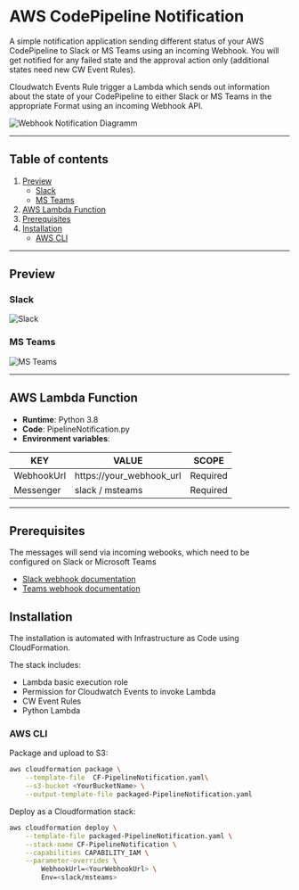 # AWS CodePipeline Notification

A simple notification application sending different status of your AWS CodePipeline to Slack or MS Teams using an incoming Webhook. You will get notified for any failed state and the approval action only (additional states need new CW Event Rules).

Cloudwatch Events Rule trigger a Lambda which sends out information about the state of your CodePipeline to either Slack or MS Teams in the appropriate Format using an incoming Webhook API.

![Webhook Notification Diagramm](/.readme-assets/webhook-notification-graph.png)

---

## Table of contents

1. [Preview](#preview)
    - [Slack](#slack)
    - [MS Teams](#ms-teams)
2. [AWS Lambda Function](#aws-lambda-function)
3. [Prerequisites](#prerequisites)
4. [Installation](#installation)
    - [AWS CLI](#aws-cli)

---

## Preview

### Slack

![Slack](/.readme-assets/slack-screenshot.png)

### MS Teams

![MS Teams](/.readme-assets/msteams-screenshot.png)

---

## AWS Lambda Function

- **Runtime**: Python 3.8
- **Code**: PipelineNotification.py
- **Environment variables**:

|   KEY     |           VALUE         | SCOPE   |
|-----------|-------------------------|---------|
|WebhookUrl |https://your_webhook_url |Required |
|Messenger  |slack / msteams          |Required |

---

## Prerequisites

The messages will send via incoming webooks, which need to be configured on Slack or Microsoft Teams

- [Slack webhook documentation](https://api.slack.com/messaging/webhooks)
- [Teams webhook documentation](https://docs.microsoft.com/en-us/microsoftteams/platform/webhooks-and-connectors/how-to/add-incoming-webhook)

## Installation

The installation is automated with Infrastructure as Code using CloudFormation.

The stack includes:

- Lambda basic execution role
- Permission for Cloudwatch Events to invoke Lambda
- CW Event Rules
- Python Lambda

### AWS CLI

Package and upload to S3:

```bash
aws cloudformation package \
    --template-file  CF-PipelineNotification.yaml\
    --s3-bucket <YourBucketName> \
    --output-template-file packaged-PipelineNotification.yaml
```

Deploy as a Cloudformation stack:

```bash
aws cloudformation deploy \
    --template-file packaged-PipelineNotification.yaml \
    --stack-name CF-PipelineNotification \
    --capabilities CAPABILITY_IAM \
    --parameter-overrides \
        WebhookUrl=<YourWebhookUrl> \
        Env=<slack/msteams>
```
